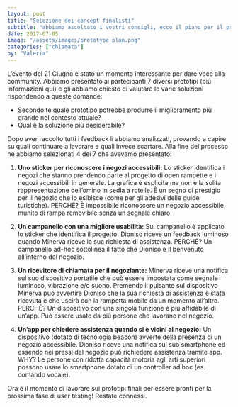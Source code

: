 ```yaml
---
layout: post
title: "Selezione dei concept finalisti"
subtitle: "abbiamo ascoltato i vostri consigli, ecco il piano per il prototipo finale"
date: 2017-07-05
image: "/assets/images/prototype_plan.png"
categories: ["chiamata"]
by: "Valeria"
---
```


L’evento del 21 Giugno è stato un momento interessante per dare voce alla community.
Abbiamo presentato ai partecipanti 7 diversi prototipi (più informazioni qui) e gli abbiamo chiesto di valutare le varie soluzioni rispondendo a queste domande:
- Secondo te quale prototipo potrebbe produrre il miglioramento più grande nel contesto attuale?
- Qual è la soluzione più desiderabile?

Dopo aver raccolto tutti i feedback li abbiamo analizzati, provando a capire su quali continuare a lavorare e quali invece scartare.
Alla fine del processo ne abbiamo selezionati 4 dei 7 che avevamo presentato:

1. **Uno sticker per riconoscere i negozi accessibili:**
Lo sticker identifica i negozi che stanno prendendo parte al progetto di open rampette e i negozi accessibili in generale. La grafica è esplicita ma non è la solita rappresentazione dell’omino in sedia a rotelle. È un segno di prestigio per il negozio che lo esibisce (come per gli adesivi delle guide turistiche).
PERCHÉ? È impossibile riconoscere un negozio accessibile munito di rampa removibile senza un segnale chiaro.

2. **Un campanello con una migliore usabilità:**
Sul campanello è applicato lo sticker che identifica il progetto. Dioniso riceve un feedback luminoso quando Minerva riceve la sua richiesta di assistenza.
PERCHÉ? Un campanello ad-hoc sottolinea il fatto che Dioniso è il benvenuto all’interno del negozio.

3. **Un ricevitore di chiamata per il negoziante:**
Minerva riceve una notifica sul suo dispositivo portatile che può essere impostata come segnale luminoso, vibrazione e/o suono. Premendo il pulsante sul dispositivo Minerva può avvertire Dioniso che la sua richiesta di assistenza è stata ricevuta e che uscirà con la rampetta mobile da un momento all’altro.
PERCHÉ? Un dispositivo con una singola funzione è più affidabile di un’app. Può essere usato da più persone che lavorano nel negozio.

4. **Un’app per chiedere assistenza quando si è vicini al negozio:**
Un dispositivo (dotato di tecnologia beacon) avverte della presenza di un negozio accessibile. Dioniso riceve una notifica sul suo smartphone ed essendo nei pressi del negozio può richiedere assistenza tramite app.
WHY? Le persone con ridotta capacità motoria agli arti superiori possono usare lo smartphone dotato di un controller ad hoc (es. comando vocale).

Ora è il momento di lavorare sui prototipi finali per essere pronti per la prossima fase di user testing!
Restate connessi.
